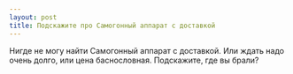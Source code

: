 ```yaml
---
layout: post 
title: Подскажите про Самогонный аппарат с доставкой 
--- 
```

Нигде не могу найти Самогонный аппарат с доставкой. Или ждать надо очень долго, или цена баснословная. Подскажите, где вы брали?
